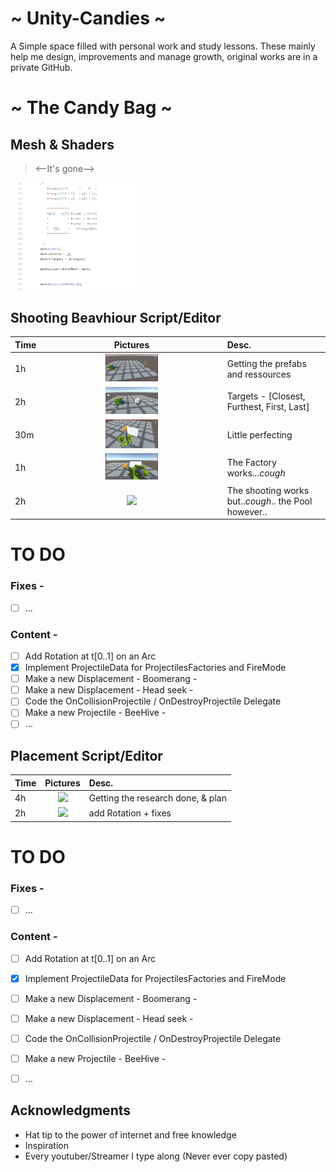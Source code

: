 ~ Unity-Candies ~
===================================
A Simple space filled with personal work and study lessons.
These mainly help me design, improvements and manage growth,
original works are in a private GitHub.

~ The Candy Bag ~
===================================


## Mesh & Shaders
> <--It's gone-->
<img src="Images/MeshFormula.PNG" width="40%">

## Shooting Beavhiour Script/Editor

| Time |                    Pictures                    | Desc.                                                |
| :--- | :--------------------------------------------: | :--------------------------------------------------- |
| 1h   |    <img src="Images/Start.gif" width="30%">    | Getting the prefabs and ressources                   |
| 2h   |   <img src="Images/Closest.gif" width="30%">   | Targets - [Closest, Furthest, First, Last]           |
| 30m  | <img src="Images/Obstruction.gif" width="30%"> | Little perfecting                                    |
| 1h   |  <img src="Images/Turret_v0.gif" width="30%">  | The Factory works...*cough*                          |
| 2h   |  <img src="Images/Shooting.gif" width="30%">   | The shooting works but..*cough*.. the Pool however.. |

# TO DO
### Fixes -
- [ ] ...
### Content -
- [ ] Add Rotation at t[0..1] on an Arc
- [x] Implement ProjectileData for ProjectilesFactories and FireMode
- [ ] Make a new Displacement - Boomerang -
- [ ] Make a new Displacement - Head seek -
- [ ] Code the OnCollisionProjectile / OnDestroyProjectile Delegate
- [ ] Make a new Projectile - BeeHive -
- [ ] ...

## Placement Script/Editor

| Time |                      Pictures                    | Desc.                                                |
| :--- |   :--------------------------------------------: | :--------------------------------------------------- |
| 4h   |<img src="Images/Placementv0.5-1.gif" width="30%">| Getting the research done, & plan                    |
| 2h   |<img src="Images/Placementv0.5-2.gif" width="30%">| add Rotation + fixes                                 |

# TO DO
### Fixes -
- [ ] ...
### Content -
- [ ] Add Rotation at t[0..1] on an Arc
- [x] Implement ProjectileData for ProjectilesFactories and FireMode
- [ ] Make a new Displacement - Boomerang -
- [ ] Make a new Displacement - Head seek -
- [ ] Code the OnCollisionProjectile / OnDestroyProjectile Delegate
- [ ] Make a new Projectile - BeeHive -
- [ ] ...







## Acknowledgments
* Hat tip to the power of internet and free knowledge
* Inspiration
* Every youtuber/Streamer I type along (Never ever copy pasted)